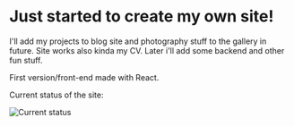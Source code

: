 # Just started to create my own site!

I'll add my projects to blog site and photography stuff to the gallery in future. Site works also kinda my CV. Later i'll add some backend and other fun stuff.

First version/front-end made with React. 


Current status of the site:

![Current status](https://github.com/ElmeriKinnunen/ownWebsite/blob/parallax/status1.gif)
